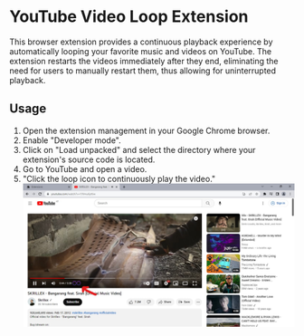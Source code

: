# YouTube Video Loop Extension

This browser extension provides a continuous playback experience by automatically looping your favorite music and videos on YouTube. The extension restarts the videos immediately after they end, eliminating the need for users to manually restart them, thus allowing for uninterrupted playback.



## Usage

1. Open the extension management in your Google Chrome browser.
2. Enable "Developer mode".
3. Click on "Load unpacked" and select the directory where your extension's source code is located.
4. Go to YouTube and open a video.
5. "Click the loop icon to continuously play the video."
![Extension Screenshot](img/screenshot.jpg)
